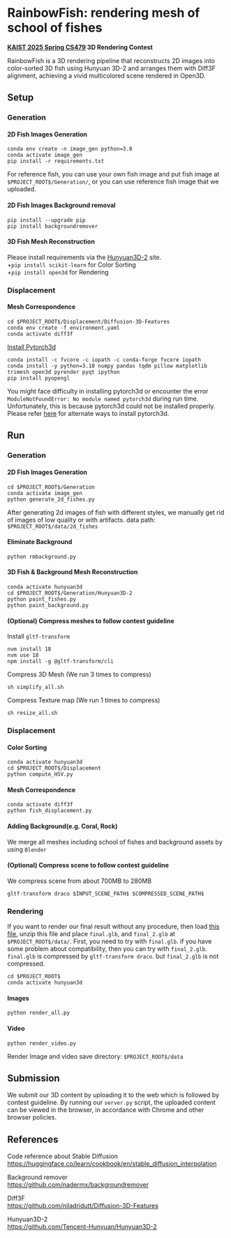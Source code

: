 # RainbowFish: rendering mesh of school of fishes
**[KAIST 2025 Spring CS479](https://mhsung.github.io/kaist-cs479-spring-2025/) 3D Rendering Contest**

RainbowFish is a 3D rendering pipeline that reconstructs 2D images into color-sorted 3D fish using Hunyuan 3D-2 and arranges them with Diff3F alignment, achieving a vivid multicolored scene rendered in Open3D.
## Setup

### Generation



#### 2D Fish Images Generation
```
conda env create -n image_gen python=3.8
conda activate image_gen
pip install -r requirements.txt
```
For reference fish, you can use your own fish image and put fish image at `$PROJECT_ROOT$/Generation/`, or you can use reference fish image that we uploaded.

#### 2D Fish Images Background removal
```
pip install --upgrade pip
pip install backgroundremover
```

#### 3D Fish Mesh Reconstruction
Please install requirements via the [Hunyuan3D-2](https://github.com/Tencent-Hunyuan/Hunyuan3D-2.git) site.
\
+`pip install scikit-learn` for Color Sorting
\
+`pip install open3d` for Rendering


### Displacement
#### Mesh Correspondence
```
cd $PROJECT_ROOT$/Displacement/Diffusion-3D-Features
conda env create -f environment.yaml
conda activate diff3f
```

[Install Pytorch3d](https://github.com/facebookresearch/pytorch3d/blob/main/INSTALL.md)
```
conda install -c fvcore -c iopath -c conda-forge fvcore iopath
conda install -y python=3.10 numpy pandas tqdm pillow matplotlib trimesh open3d pyrender pyqt ipython
pip install pyopengl
```


You might face difficulty in installing pytorch3d or encounter the error `ModuleNotFoundError: No module named pytorch3d` during run time. Unfortunately, this is because pytorch3d could not be installed properly. Please refer [here](https://github.com/facebookresearch/pytorch3d/blob/main/INSTALL.md) for alternate ways to install pytorch3d.

## Run
### Generation
#### 2D Fish Images Generation
```
cd $PROJECT_ROOT$/Generation
conda activate image_gen
python generate_2d_fishes.py
```
After generating 2d images of fish with different styles, we manually get rid of images of low quality or with artifacts.
data path: `$PROJECT_ROOT$/data/2d_fishes` 
#### Eliminate Background
```
python rmbackground.py
```

#### 3D Fish & Background Mesh Reconstruction
```
conda activate hunyuan3d
cd $PROJECT_ROOT$/Generation/Hunyuan3D-2
python paint_fishes.py
python paint_background.py
```

#### (Optional) Compress meshes to follow contest guideline
Install `gltf-transform`
```
nvm install 18
nvm use 18
npm install -g @gltf-transform/cli
```
Compress 3D Mesh
(We run 3 times to compress)
```
sh simplify_all.sh
```
Compress Texture map
(We run 1 times to compress)
```
sh resize_all.sh
```

### Displacement

#### Color Sorting
```
conda activate hunyuan3d
cd $PROJECT_ROOT$/Displacement
python compute_HSV.py
```

#### Mesh Correspondence
```
conda activate diff3f
python fish_displacement.py
```

#### Adding Background(e.g. Coral, Rock)

We merge all meshes including school of fishes and background assets by using `Blender`

#### (Optional) Compress scene to follow contest guideline
We compress scene from about 700MB to 280MB
```
gltf-transform draco $INPUT_SCENE_PATH$ $COMPRESSED_SCENE_PATH$
```

### Rendering 
If you want to render our final result without any procedure, then load [this file](https://drive.google.com/file/d/1A7hphlVOOMHZ908SQGgQhv72lVoyUFkZ/view?usp=sharing), unzip this file and place `final.glb`, and `final_2.glb` at `$PROJECT_ROOT$/data/`. First, you need to try with `final.glb`. if you have some problem about compatibility, then you can try with `final_2.glb`.\
`final.glb` is compressed by `gltf-transform draco`. but `final_2.glb` is not compressed. 
```
cd $PROJECT_ROOT$
conda activate hunyuan3d 
```
#### Images
```
python render_all.py
```
#### Video
```
python render_video.py
```
Render Image and video save directory: `$PROJECT_ROOT$/data`



## Submission

We submit our 3D content by uploading it to the web which is followed by contest guideline. By running our `server.py` script, the uploaded content can be viewed in the browser, in accordance with Chrome and other browser policies.
## References
Code reference about Stable Diffusion\
https://huggingface.co/learn/cookbook/en/stable_diffusion_interpolation


Background remover\
https://github.com/nadermx/backgroundremover

Diff3F\
https://github.com/niladridutt/Diffusion-3D-Features 

Hunyuan3D-2\
https://github.com/Tencent-Hunyuan/Hunyuan3D-2